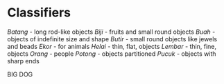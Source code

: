 # Classifiers
*Batang* - long rod-like objects
*Biji* - fruits and small round objects
*Buah* - objects of indefinite size and shape
*Butir* - small round objects like jewels and beads
*Ekor* - for animals
*Helai* - thin, flat, objects
*Lembar* -  thin, fine, objects
*Orang* - people
*Potong* - objects partitioned
*Pucuk* - objects with sharp ends

BIG DOG
